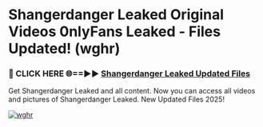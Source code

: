 # Shangerdanger Leaked Original Videos 0nlyFans Leaked - Files Updated! (wghr)

<h3>🔴 CLICK HERE 🌐==►► <a href="https://tinyurl.com/ehrbuxhb" rel="nofollow">Shangerdanger Leaked Updated Files</a></h3>

Get Shangerdanger Leaked and all content. Now you can access all videos and pictures of Shangerdanger Leaked. New Updated Files 2025!

[![wghr](https://i.imgur.com/lVYEuWS.gif)](https://tinyurl.com/ehrbuxhb)
